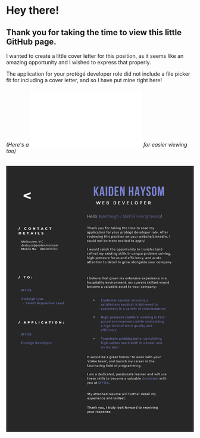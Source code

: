 
# Hey there! 
## Thank you for taking the time to view this little GitHub page. 
I wanted to create a little cover letter for this position, as it seems like an amazing opportunity and I wished to express that properly. 

The application for your protégé developer role did not include a file picker fit for including a cover letter, and so I have put mine right here!
###### (Here's a ![PDF version](MYOB_kaidenH_coverLetter.pdf) for easier viewing too)


![MYOB Cover Letter](MYOB_kaidenH_coverLetter.png)
